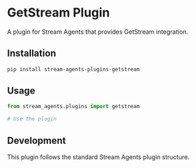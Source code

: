 # GetStream Plugin

A plugin for Stream Agents that provides GetStream integration.

## Installation

```bash
pip install stream-agents-plugins-getstream
```

## Usage

```python
from stream_agents.plugins import getstream

# Use the plugin
```

## Development

This plugin follows the standard Stream Agents plugin structure.
